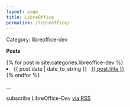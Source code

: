 ```yaml
---
layout: page
title: LibreOffice
permalink: /libreoffice/
---
```


Category: libreoffice-dev

<b>Posts</b>

<div id="archives">
{% for post in site.categories.libreoffice-dev %}
 <li><span>{{ post.date | date_to_string }}</span> &nbsp; <a href="{{ post.url }}">{{ post.title }}</a></li>
{% endfor %}
</div>

__

subscribe LibreOffice-Dev [via RSS][lo-feed]

[lo-feed]: https://bayramcicek.com.tr/lo-feed.xml